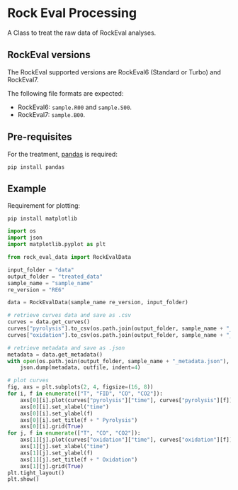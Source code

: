 # Rock Eval Processing

A Class to treat the raw data of RockEval analyses.

## RockEval versions

The RockEval supported versions are RockEval6 (Standard or Turbo) and RockEval7.

The following file formats are expected:
- RockEval6: `sample.R00` and `sample.S00`.
- RockEval7: ``sample.B00``.

## Pre-requisites
For the treatment, [pandas](https://pandas.pydata.org/) is required:
```
pip install pandas
```

## Example

Requirement for plotting:
```
pip install matplotlib
```

```python
import os
import json
import matplotlib.pyplot as plt

from rock_eval_data import RockEvalData

input_folder = "data"
output_folder = "treated_data"
sample_name = "sample_name"
re_version = "RE6"

data = RockEvalData(sample_name re_version, input_folder)

# retrieve curves data and save as .csv
curves = data.get_curves()
curves["pyrolysis"].to_csv(os.path.join(output_folder, sample_name + "_pyr.csv"), index=False)
curves["oxidation"].to_csv(os.path.join(output_folder, sample_name + "_oxi.csv"), index=False)

# retrieve metadata and save as .json
metadata = data.get_metadata()
with open(os.path.join(output_folder, sample_name + "_metadata.json"), "w") as outfile:
    json.dump(metadata, outfile, indent=4)

# plot curves
fig, axs = plt.subplots(2, 4, figsize=(16, 8))
for i, f in enumerate(["T", "FID", "CO", "CO2"]):
    axs[0][i].plot(curves["pyrolysis"]["time"], curves["pyrolysis"][f])
    axs[0][i].set_xlabel("time")
    axs[0][i].set_ylabel(f)
    axs[0][i].set_title(f + " Pyrolysis")
    axs[0][i].grid(True)
for j, f in enumerate(["T", "CO", "CO2"]):
    axs[1][j].plot(curves["oxidation"]["time"], curves["oxidation"][f])
    axs[1][j].set_xlabel("time")
    axs[1][j].set_ylabel(f)
    axs[1][j].set_title(f + " Oxidation")
    axs[1][j].grid(True)
plt.tight_layout()
plt.show()
```
